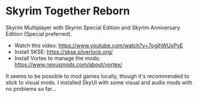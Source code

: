 # Skyrim Together Reborn

Skyrim Multiplayer with Skyrim Special Edition and Skyrim Anniversary Edition (Special preferred).

* Watch this video: https://www.youtube.com/watch?v=7ogIhWUxPyE
* Install SKSE: https://skse.silverlock.org/
* Install Vortex to manage the mods: https://www.nexusmods.com/about/vortex/

It seems to be possible to mod games locally, though it's recommended to stick to visual mods. I installed SkyUI with some visual and audio mods with no problems so far...
